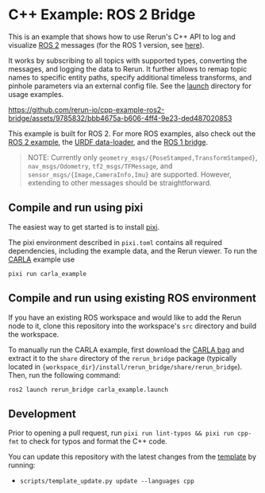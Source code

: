 # C++ Example: ROS 2 Bridge

This is an example that shows how to use Rerun's C++ API to log and visualize [ROS 2](https://docs.ros.org/en/humble/index.html) messages (for the ROS 1 version, see [here](https://github.com/rerun-io/cpp-example-ros-bridge)). 

It works by subscribing to all topics with supported types, converting the messages, and logging the data to Rerun. It further allows to remap topic names to specific entity paths, specify additional timeless transforms, and pinhole parameters via an external config file. See the [launch](https://github.com/rerun-io/cpp-example-ros2-bridge/tree/main/rerun_bridge/launch) directory for usage examples.

https://github.com/rerun-io/cpp-example-ros2-bridge/assets/9785832/bbb4675a-b606-4ff4-9e23-ded487020853

This example is built for ROS 2. For more ROS examples, also check out the [ROS 2 example](https://www.rerun.io/docs/howto/ros2-nav-turtlebot), the [URDF data-loader](https://github.com/rerun-io/rerun-loader-python-example-urdf), and the [ROS 1 bridge](https://github.com/rerun-io/cpp-example-ros-bridge).

> NOTE: Currently only `geometry_msgs/{PoseStamped,TransformStamped}`, `nav_msgs/Odometry`,  `tf2_msgs/TFMessage`, and `sensor_msgs/{Image,CameraInfo,Imu}` are supported. However, extending to other messages should be straightforward.

## Compile and run using pixi
The easiest way to get started is to install [pixi](https://prefix.dev/docs/pixi/overview).

The pixi environment described in `pixi.toml` contains all required dependencies, including the example data, and the Rerun viewer. To run the [CARLA](https://carla.org/) example use

```shell
pixi run carla_example
```

## Compile and run using existing ROS environment
If you have an existing ROS workspace and would like to add the Rerun node to it, clone this repository into the workspace's `src` directory and build the workspace.

To manually run the CARLA example, first download the [CARLA bag](https://storage.googleapis.com/rerun-example-datasets/carla_ros2.zip) and extract it to the `share` directory of the `rerun_bridge` package (typically located in `{workspace_dir}/install/rerun_bridge/share/rerun_bridge`). Then, run the following command:

```shell
ros2 launch rerun_bridge carla_example.launch
```

## Development
Prior to opening a pull request, run `pixi run lint-typos && pixi run cpp-fmt` to check for typos and format the C++ code.

You can update this repository with the latest changes from the [template](https://github.com/rerun-io/rerun_template/) by running:
* `scripts/template_update.py update --languages cpp`
